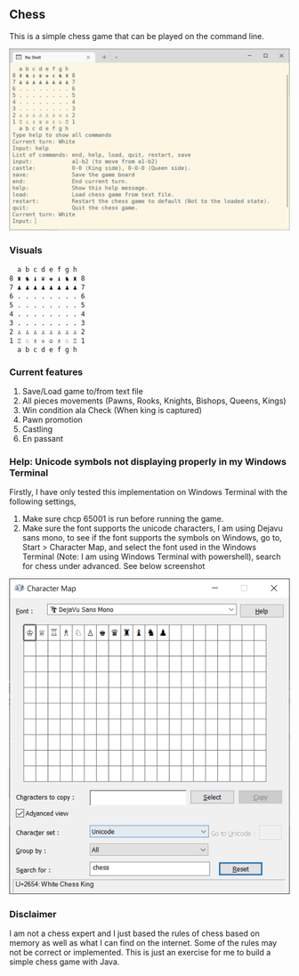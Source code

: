 ## Chess

This is a simple chess game that can be played on the command line.

![alt text](Screenshots/Screenshots.PNG "Screenshots")

### Visuals

```
  a b c d e f g h
8 ♜ ♞ ♝ ♛ ♚ ♝ ♞ ♜ 8
7 ♟ ♟ ♟ ♟ ♟ ♟ ♟ ♟ 7
6 . . . . . . . . 6
5 . . . . . . . . 5
4 . . . . . . . . 4
3 . . . . . . . . 3
2 ♙ ♙ ♙ ♙ ♙ ♙ ♙ ♙ 2
1 ♖ ♘ ♗ ♕ ♔ ♗ ♘ ♖ 1
  a b c d e f g h
```

### Current features

1. Save/Load game to/from text file
2. All pieces movements (Pawns, Rooks, Knights, Bishops, Queens, Kings)
3. Win condition ala Check (When king is captured)
4. Pawn promotion
5. Castling
6. En passant

### Help: Unicode symbols not displaying properly in my Windows Terminal

Firstly, I have only tested this implementation on Windows Terminal with the following settings,
1. Make sure chcp 65001 is run before running the game.
2. Make sure the font supports the unicode characters, I am using Dejavu sans mono, to see if the font supports the symbols on Windows, go to, Start > Character Map, and
select the font used in the Windows Terminal (Note: I am using Windows Terminal with powershell), search for chess under advanced. See below screenshot

![alt text](Screenshots/CharacterMap.PNG "Screenshots")

### Disclaimer

I am not a chess expert and I just based the rules of chess based on memory as well as what I can find on the internet. Some of the rules may not be correct or implemented. This is just an exercise for me to build a simple chess game with Java.
